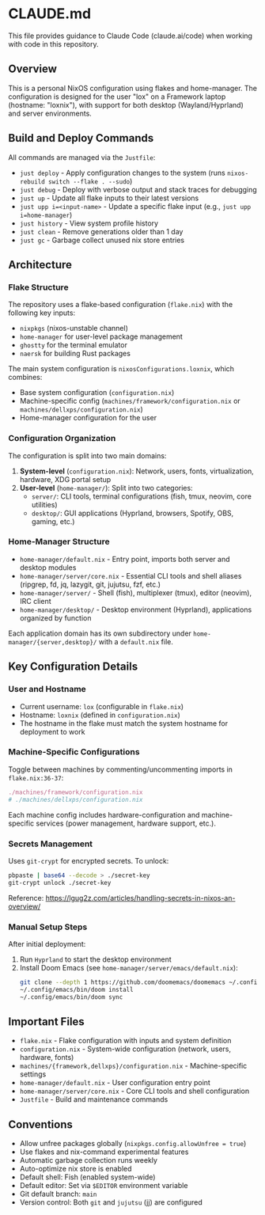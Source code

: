 # CLAUDE.md

This file provides guidance to Claude Code (claude.ai/code) when working with code in this repository.

## Overview

This is a personal NixOS configuration using flakes and home-manager. The configuration is designed for the user "lox" on a Framework laptop (hostname: "loxnix"), with support for both desktop (Wayland/Hyprland) and server environments.

## Build and Deploy Commands

All commands are managed via the `Justfile`:

- `just deploy` - Apply configuration changes to the system (runs `nixos-rebuild switch --flake . --sudo`)
- `just debug` - Deploy with verbose output and stack traces for debugging
- `just up` - Update all flake inputs to their latest versions
- `just upp i=<input-name>` - Update a specific flake input (e.g., `just upp i=home-manager`)
- `just history` - View system profile history
- `just clean` - Remove generations older than 1 day
- `just gc` - Garbage collect unused nix store entries

## Architecture

### Flake Structure

The repository uses a flake-based configuration (`flake.nix`) with the following key inputs:
- `nixpkgs` (nixos-unstable channel)
- `home-manager` for user-level package management
- `ghostty` for the terminal emulator
- `naersk` for building Rust packages

The main system configuration is `nixosConfigurations.loxnix`, which combines:
- Base system configuration (`configuration.nix`)
- Machine-specific config (`machines/framework/configuration.nix` or `machines/dellxps/configuration.nix`)
- Home-manager configuration for the user

### Configuration Organization

The configuration is split into two main domains:

1. **System-level** (`configuration.nix`): Network, users, fonts, virtualization, hardware, XDG portal setup
2. **User-level** (`home-manager/`): Split into two categories:
   - `server/`: CLI tools, terminal configurations (fish, tmux, neovim, core utilities)
   - `desktop/`: GUI applications (Hyprland, browsers, Spotify, OBS, gaming, etc.)

### Home-Manager Structure

- `home-manager/default.nix` - Entry point, imports both server and desktop modules
- `home-manager/server/core.nix` - Essential CLI tools and shell aliases (ripgrep, fd, jq, lazygit, git, jujutsu, fzf, etc.)
- `home-manager/server/` - Shell (fish), multiplexer (tmux), editor (neovim), IRC client
- `home-manager/desktop/` - Desktop environment (Hyprland), applications organized by function

Each application domain has its own subdirectory under `home-manager/{server,desktop}/` with a `default.nix` file.

## Key Configuration Details

### User and Hostname
- Current username: `lox` (configurable in `flake.nix`)
- Hostname: `loxnix` (defined in `configuration.nix`)
- The hostname in the flake must match the system hostname for deployment to work

### Machine-Specific Configurations
Toggle between machines by commenting/uncommenting imports in `flake.nix:36-37`:
```nix
./machines/framework/configuration.nix
# ./machines/dellxps/configuration.nix
```

Each machine config includes hardware-configuration and machine-specific services (power management, hardware support, etc.).

### Secrets Management
Uses `git-crypt` for encrypted secrets. To unlock:
```bash
pbpaste | base64 --decode > ./secret-key
git-crypt unlock ./secret-key
```

Reference: https://lgug2z.com/articles/handling-secrets-in-nixos-an-overview/

### Manual Setup Steps

After initial deployment:
1. Run `Hyprland` to start the desktop environment
2. Install Doom Emacs (see `home-manager/server/emacs/default.nix`):
   ```bash
   git clone --depth 1 https://github.com/doomemacs/doomemacs ~/.config/emacs
   ~/.config/emacs/bin/doom install
   ~/.config/emacs/bin/doom sync
   ```

## Important Files

- `flake.nix` - Flake configuration with inputs and system definition
- `configuration.nix` - System-wide configuration (network, users, hardware, fonts)
- `machines/{framework,dellxps}/configuration.nix` - Machine-specific settings
- `home-manager/default.nix` - User configuration entry point
- `home-manager/server/core.nix` - Core CLI tools and shell configuration
- `Justfile` - Build and maintenance commands

## Conventions

- Allow unfree packages globally (`nixpkgs.config.allowUnfree = true`)
- Use flakes and nix-command experimental features
- Automatic garbage collection runs weekly
- Auto-optimize nix store is enabled
- Default shell: Fish (enabled system-wide)
- Default editor: Set via `$EDITOR` environment variable
- Git default branch: `main`
- Version control: Both `git` and `jujutsu` (jj) are configured
